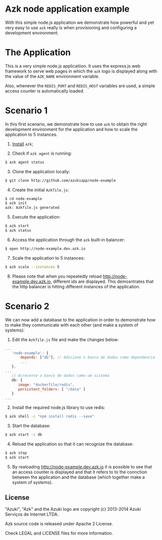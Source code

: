 # Azk node application example

With this simple node.js application we demonstrate how powerful and yet very easy to use `azk` really is when provisioning and configuring a development environment. 

# The Application

This is a very simple node.js applicatiion. It uses the express.js web framework to serve web pages in which the `azk` logo is displayed along with the value of the `AZK_NAME` environment variable.

Also, whenever the `REDIS_PORT` and `REDIS_HOST` variables are used, a simple access counter is automatically loaded.

# Scenario 1

In this first scenario, we demonstrate how to use `azk` to obtain the right development environment for the application and how to scale the application to 5 instances. 

1. [Install](http://azk.io) `azk`; 

2. Check if `azk agent` is running:

```bash
$ azk agent status
```

3. Clone the application locally:

```bash
$ git clone http://github.com/azukiapp/node-example
```

4. Create the initial `Azkfile.js`:

```bash
$ cd node-example
$ azk init
azk: Azkfile.js generated
```

5. Execute the application:

```bash
$ azk start
$ azk status
```

6. Access the application through the `azk` built-in balancer:

```bash
$ open http://node-example.dev.azk.io
```

7. Scale the application to 5 instances:

```bash
$ azk scale --instances 5
```

8. Please note that when you repeatedly reload http://node-example.dev.azk.io, different ids are displayed. This demosntrates that the http balancer is hitting different instances of the application. 

# Scenario 2

We can now add a database to the application in order to demonstrate how to make they communicate with each other (and make a system of systems):

1. Edit the `Azkfile.js` file and make the changes below:

```js
...
   'node-example': {
       depends: ["db"], // Adicione o banco de dados como dependencia
       ...
   },
...
   // Acrecente o banco de dados como um sistema
   db: {
      image: "dockerfile/redis",
      persistent_folders: [ "/data" ]
   }
...
```

2. Install the required node.js library to use redis:

```bash
$ azk shell -c "npm install redis --save"
```

3. Start the database:

```bash
$ azk start -s db
```

4. Reload the application so that it can recognize the database:

```bash
$ azk stop
$ azk start
```

5. By realoading http://node-example.dev.azk.io it is possible to see that an access counter is displayed and that it refers to to the connction between the application and the database (which together make a system of systems).

## License

"Azuki", "Azk" and the Azuki logo are copyright (c) 2013-2014 Azuki Serviços de Internet LTDA.

Azk source code is released under Apache 2 License.

Check LEGAL and LICENSE files for more information.
